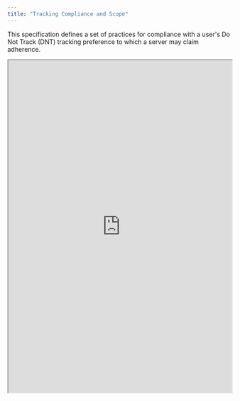 ```yaml
---
title: "Tracking Compliance and Scope"
---
```


This specification defines a set of practices for compliance with a user's Do Not Track (DNT) tracking preference to which a server may claim adherence.

<iframe height="750" width="100%" src="https://ewelton.github.io/ktest/wiki.html#Tracking%20Compliance%20and%20Scope"></iframe>
